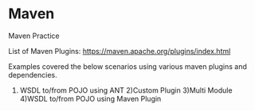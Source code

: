 # Maven
Maven Practice

List of Maven Plugins: https://maven.apache.org/plugins/index.html

Examples covered the below scenarios using various maven plugins and dependencies.
1) WSDL to/from POJO using ANT
2)Custom Plugin
3)Multi Module
4)WSDL to/from POJO using Maven Plugin
